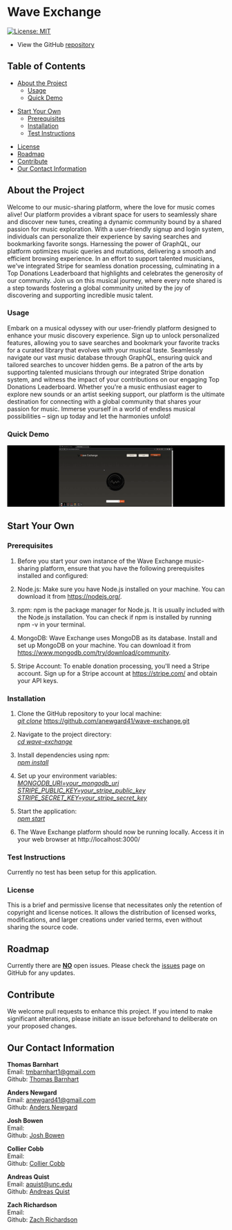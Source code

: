 # Wave Exchange

[![License: MIT](https://img.shields.io/badge/License-MIT-yellow.svg)](https://opensource.org/licenses/MIT)

- View the GitHub [repository](https://github.com/anewgard41/wave-exchange)

## Table of Contents

- [About the Project](https://github.com/anewgard41/wave-exchange#about-the-project)
  - [Usage](https://github.com/anewgard41/wave-exchange#usage)
  - [Quick Demo](https://github.com/anewgard41/wave-exchange#quick-demo)

* [Start Your Own](https://github.com/anewgard41/wave-exchange#start-your-own)
  - [Prerequisites](https://github.com/anewgard41/wave-exchange#prerequisites)
  - [Installation](https://github.com/anewgard41/wave-exchange#installation)
  - [Test Instructions](https://github.com/anewgard41/wave-exchange#test-instructions)

- [License](https://github.com/anewgard41/wave-exchange#license)
- [Roadmap](https://github.com/anewgard41/wave-exchange#roadmap)
- [Contribute](https://github.com/anewgard41/wave-exchange#contribute)
- [Our Contact Information](https://github.com/anewgard41/wave-exchange#our-contact-information)

## About the Project

Welcome to our music-sharing platform, where the love for music comes alive! Our platform provides a vibrant space for users to seamlessly share and discover new tunes, creating a dynamic community bound by a shared passion for music exploration. With a user-friendly signup and login system, individuals can personalize their experience by saving searches and bookmarking favorite songs. Harnessing the power of GraphQL, our platform optimizes music queries and mutations, delivering a smooth and efficient browsing experience. In an effort to support talented musicians, we've integrated Stripe for seamless donation processing, culminating in a Top Donations Leaderboard that highlights and celebrates the generosity of our community. Join us on this musical journey, where every note shared is a step towards fostering a global community united by the joy of discovering and supporting incredible music talent.

### Usage

Embark on a musical odyssey with our user-friendly platform designed to enhance your music discovery experience. Sign up to unlock personalized features, allowing you to save searches and bookmark your favorite tracks for a curated library that evolves with your musical taste. Seamlessly navigate our vast music database through GraphQL, ensuring quick and tailored searches to uncover hidden gems. Be a patron of the arts by supporting talented musicians through our integrated Stripe donation system, and witness the impact of your contributions on our engaging Top Donations Leaderboard. Whether you're a music enthusiast eager to explore new sounds or an artist seeking support, our platform is the ultimate destination for connecting with a global community that shares your passion for music. Immerse yourself in a world of endless musical possibilities – sign up today and let the harmonies unfold!

### Quick Demo

![Gif of Quick Live Demo](./client/public/images/waveexchange_demo.gif)

## Start Your Own

### Prerequisites

1. Before you start your own instance of the Wave Exchange music-sharing platform, ensure that you have the following prerequisites installed and configured:

2. Node.js: Make sure you have Node.js installed on your machine. You can download it from https://nodejs.org/.

3. npm: npm is the package manager for Node.js. It is usually included with the Node.js installation. You can check if npm is installed by running npm -v in your terminal.

4. MongoDB: Wave Exchange uses MongoDB as its database. Install and set up MongoDB on your machine. You can download it from https://www.mongodb.com/try/download/community.

5. Stripe Account: To enable donation processing, you'll need a Stripe account. Sign up for a Stripe account at https://stripe.com/ and obtain your API keys.

### Installation

1. Clone the GitHub repository to your local machine:
      <br><u><i>git clone</i></u> https://github.com/anewgard41/wave-exchange.git</u>

2. Navigate to the project directory:
      <br><u><i>cd wave-exchange</i></u>

3. Install dependencies using npm:
      <br><u><i>npm install</i></u>

4. Set up your environment variables:
      <br><u><i>MONGODB_URI=your_mongodb_uri</i></u>
      <br><u><i>STRIPE_PUBLIC_KEY=your_stripe_public_key</i></u>
      <br><u><i>STRIPE_SECRET_KEY=your_stripe_secret_key</i></u>

5. Start the application:
      <br><u><i>npm start</i></u>

6. The Wave Exchange platform should now be running locally. Access it in your web browser at http://localhost:3000/

### Test Instructions

Currently no test has been setup for this application.

### License

This is a brief and permissive license that necessitates only the retention of copyright and license notices. It allows the distribution of licensed works, modifications, and larger creations under varied terms, even without sharing the source code.

## Roadmap

Currently there are <u><b>NO</b></u> open issues. Please check the [issues](https://github.com/anewgard41/wave-exchange/issues) page on GitHub for any updates.

## Contribute

We welcome pull requests to enhance this project. If you intend to make significant alterations, please initiate an issue beforehand to deliberate on your proposed changes.

## Our Contact Information

<b>Thomas Barnhart</b><br>
Email: tmbarnhart1@gmail.com<br>
Github: [Thomas Barnhart](https://github.com/Thomas-Barnhart)<br>

<b>Anders Newgard</b><br>
Email: anewgard41@gmail.com<br>
Github: [Anders Newgard](https://github.com/anewgard41)<br>

<b>Josh Bowen</b><br>
Email: <br>
Github: [Josh Bowen](https://github.com/JBowen96)<br>

<b>Collier Cobb</b><br>
Email: <br>
Github: [Collier Cobb](https://github.com/colcob98)<br>

<b>Andreas Quist</b><br>
Email: aquist@unc.edu<br>
Github: [Andreas Quist](https://github.com/andreasq99)<br>

<b>Zach Richardson</b><br>
Email: <br>
Github: [Zach Richardson](https://github.com/itsaboy)<br>
